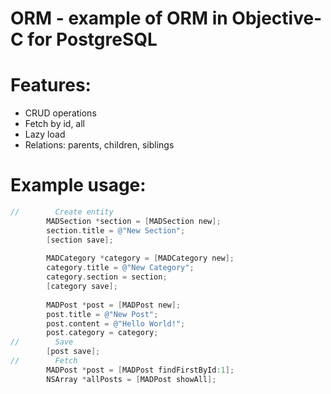 # ORM - example of ORM in Objective-C for PostgreSQL

# Features:
- CRUD operations
- Fetch by id, all
- Lazy load
- Relations: parents, children, siblings

# Example usage:

```objective-c
//        Create entity
        MADSection *section = [MADSection new];
        section.title = @"New Section";
        [section save];
        
        MADCategory *category = [MADCategory new];
        category.title = @"New Category";
        category.section = section;
        [category save];
        
        MADPost *post = [MADPost new];
        post.title = @"New Post";
        post.content = @"Hello World!";
        post.category = category;
//        Save
        [post save];
//        Fetch
        MADPost *post = [MADPost findFirstById:1];
        NSArray *allPosts = [MADPost showAll];

  ```
